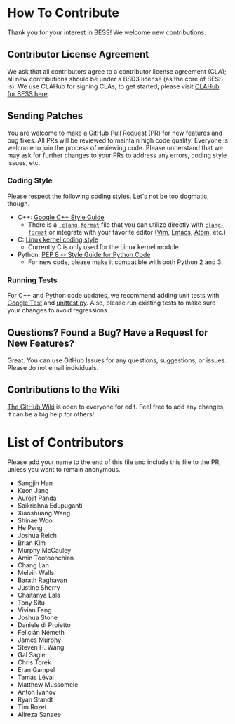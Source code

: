 # How To Contribute
Thank you for your interest in BESS!  We welcome new contributions.

## Contributor License Agreement
We ask that all contributors agree to a contributor license agreement (CLA); all new contributions should be under a BSD3 license (as the core of BESS is).  We use CLAHub for signing CLAs; to get started, please visit [CLAHub for BESS here](https://www.clahub.com/agreements/NetSys/bess).

## Sending Patches
You are welcome to [make a GitHub Pull Request](https://github.com/NetSys/bess/pulls) (PR) for new features and bug fixes.  All PRs will be reviewed to maintain high code quality. Everyone is welcome to join the process of reviewing code. Please understand that we may ask for further changes to your PRs to address any errors, coding style issues, etc.

### Coding Style
Please respect the following coding styles. Let's not be too dogmatic, though.

* C++: [Google C++ Style Guide](https://google.github.io/styleguide/cppguide.html)
  * There is a [`.clang_format`](https://github.com/NetSys/bess/blob/master/core/.clang-format) file that you can utilize directly with [`clang-format`](https://clang.llvm.org/docs/ClangFormat.html) or integrate with your favorite editor ([Vim](https://github.com/rhysd/vim-clang-format), [Emacs](https://llvm.org/svn/llvm-project/cfe/trunk/tools/clang-format/clang-format.el), [Atom](https://atom.io/packages/clang-format), etc.)
* C: [Linux kernel coding style](https://github.com/torvalds/linux/blob/master/Documentation/process/coding-style.rst)
  * Currently C is only used for the Linux kernel module.
* Python: [PEP 8 -- Style Guide for Python Code](https://www.python.org/dev/peps/pep-0008/)
  * For new code, please make it compatible with both Python 2 and 3.

### Running Tests
For C++ and Python code updates, we recommend adding unit tests with [Google Test](https://github.com/google/googletest) and [unittest.py](https://docs.python.org/2/library/unittest.html). Also, please run existing tests to make sure your changes to avoid regressions.

## Questions? Found a Bug? Have a Request for New Features?
Great. You can use GitHub Issues for any questions, suggestions, or issues. Please do not email individuals.

## Contributions to the Wiki
[The GitHub Wiki](https://github.com/NetSys/bess/wiki) is open to everyone for edit. Feel free to add any changes, it can be a big help for others!

# List of Contributors
Please add your name to the end of this file and include this file to the PR, unless you want to remain anonymous.

* Sangjin Han
* Keon Jang
* Aurojit Panda
* Saikrishna Edupuganti
* Xiaoshuang Wang
* Shinae Woo
* He Peng
* Joshua Reich
* Brian Kim
* Murphy McCauley
* Amin Tootoonchian
* Chang Lan
* Melvin Walls
* Barath Raghavan
* Justine Sherry
* Chaitanya Lala
* Tony Situ
* Vivian Fang
* Joshua Stone
* Daniele di Proietto
* Felicián Németh
* James Murphy
* Steven H. Wang
* Gal Sagie
* Chris Torek
* Eran Gampel
* Tamás Lévai
* Matthew Mussomele
* Anton Ivanov
* Ryan Standt
* Tim Rozet
* Alireza Sanaee
